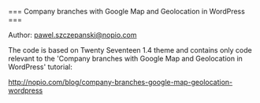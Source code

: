 === Company branches with Google Map and Geolocation in WordPress ===

Author: pawel.szczepanski@nopio.com

The code is based on Twenty Seventeen 1.4 theme and contains only code relevant to the 'Company branches with Google Map and Geolocation in WordPress' tutorial:

http://nopio.com/blog/company-branches-google-map-geolocation-wordpress
